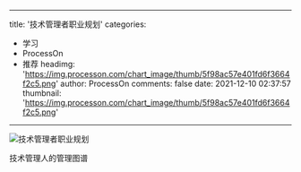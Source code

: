 
---
title: '技术管理者职业规划'
categories: 
 - 学习
 - ProcessOn
 - 推荐
headimg: 'https://img.processon.com/chart_image/thumb/5f98ac57e401fd6f3664f2c5.png'
author: ProcessOn
comments: false
date: 2021-12-10 02:37:57
thumbnail: 'https://img.processon.com/chart_image/thumb/5f98ac57e401fd6f3664f2c5.png'
---

<div>   
<img class="thumb" alt="技术管理者职业规划" src="https://img.processon.com/chart_image/thumb/5f98ac57e401fd6f3664f2c5.png" referrerpolicy="no-referrer">
<p>技术管理人的管理图谱</p>  
</div>
            